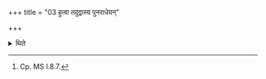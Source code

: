 +++
title = "03 हुत्वा तदुद्वास्य पुनराधेयन्"

+++

<details><summary>थिते</summary>

3. Having offered (the Agnihotra-milk), having removed it (the Agnihotra-milk) one should again establish (the fires) that is the expiation according to Āśmarathya.[^1]  


[^1]: Cp. MS I.8.7.
</details>
